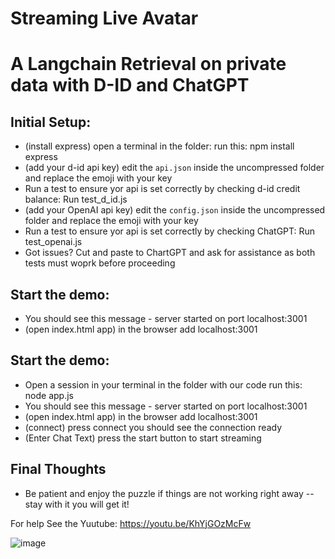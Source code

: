 # Streaming Live Avatar
# A Langchain Retrieval on private data with D-ID and ChatGPT

## Initial Setup:
* (install express) open a terminal in the folder:
    run this: npm install express
* (add your d-id api key) edit the `api.json` inside the uncompressed folder and replace the emoji with your key
* Run a test to ensure yor api is set correctly by checking d-id credit balance:  Run test_d_id.js
* (add your OpenAI api key) edit the `config.json` inside the uncompressed folder and replace the emoji with your key
* Run a test to ensure yor api is set correctly by checking ChatGPT:  Run test_openai.js
*  Got issues?  Cut and paste to ChartGPT and ask for assistance as both tests must woprk before proceeding

## Start the demo:
* You should see this message - server started on port localhost:3001
* (open index.html app) in the browser add localhost:3001

## Start the demo:
* Open a session in your terminal in the folder with our code run this: node app.js 
* You should see this message - server started on port localhost:3001
* (open index.html app) in the browser add localhost:3001
* (connect) press connect you should see the connection ready 
* (Enter Chat Text) press the start button to start streaming

## Final Thoughts
* Be patient and enjoy the puzzle if things are not working right away -- stay with it you will get it!

For help See the Yuutube:  https://youtu.be/KhYjGOzMcFw

![image](https://github.com/jjmlovesgit/D-ID_langchain_withChatGPT/assets/47751509/49ac2968-9777-4641-81de-80905f8361b5)
